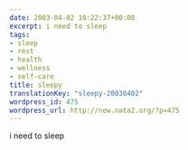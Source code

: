 ```yaml
---
date: 2003-04-02 10:22:37+00:00
excerpt: i need to sleep
tags:
- sleep
- rest
- health
- wellness
- self-care
title: sleepy
translationKey: "sleepy-20030402"
wordpress_id: 475
wordpress_url: http://new.nata2.org/?p=475
---
```


i need to sleep